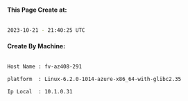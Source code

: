 
   
#### This Page Create at:

```bash

2023-10-21 - 21:40:25 UTC

```

#### Create By Machine:

```bash

Host Name : fv-az408-291

platform  : Linux-6.2.0-1014-azure-x86_64-with-glibc2.35

Ip Local  : 10.1.0.31

```

